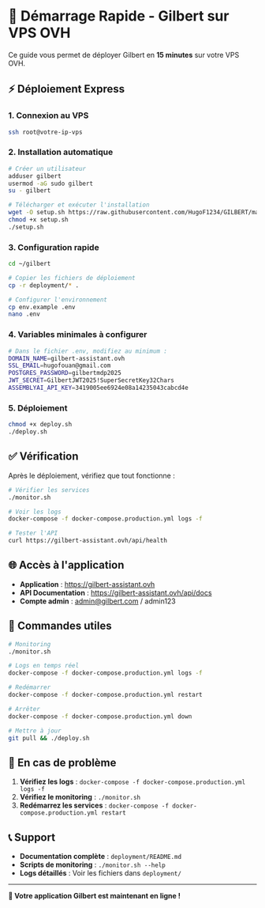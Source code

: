 # 🚀 Démarrage Rapide - Gilbert sur VPS OVH

Ce guide vous permet de déployer Gilbert en **15 minutes** sur votre VPS OVH.

## ⚡ Déploiement Express

### 1. Connexion au VPS
```bash
ssh root@votre-ip-vps
```

### 2. Installation automatique
```bash
# Créer un utilisateur
adduser gilbert
usermod -aG sudo gilbert
su - gilbert

# Télécharger et exécuter l'installation
wget -O setup.sh https://raw.githubusercontent.com/HugoF1234/GILBERT/main/deployment/setup-vps.sh
chmod +x setup.sh
./setup.sh
```

### 3. Configuration rapide
```bash
cd ~/gilbert

# Copier les fichiers de déploiement
cp -r deployment/* .

# Configurer l'environnement
cp env.example .env
nano .env
```

### 4. Variables minimales à configurer
```bash
# Dans le fichier .env, modifiez au minimum :
DOMAIN_NAME=gilbert-assistant.ovh
SSL_EMAIL=hugofouan@gmail.com
POSTGRES_PASSWORD=gilbertmdp2025
JWT_SECRET=GilbertJWT2025!SuperSecretKey32Chars
ASSEMBLYAI_API_KEY=3419005ee6924e08a14235043cabcd4e
```

### 5. Déploiement
```bash
chmod +x deploy.sh
./deploy.sh
```

## ✅ Vérification

Après le déploiement, vérifiez que tout fonctionne :

```bash
# Vérifier les services
./monitor.sh

# Voir les logs
docker-compose -f docker-compose.production.yml logs -f

# Tester l'API
curl https://gilbert-assistant.ovh/api/health
```

## 🌐 Accès à l'application

- **Application** : https://gilbert-assistant.ovh
- **API Documentation** : https://gilbert-assistant.ovh/api/docs
- **Compte admin** : admin@gilbert.com / admin123

## 🔧 Commandes utiles

```bash
# Monitoring
./monitor.sh

# Logs en temps réel
docker-compose -f docker-compose.production.yml logs -f

# Redémarrer
docker-compose -f docker-compose.production.yml restart

# Arrêter
docker-compose -f docker-compose.production.yml down

# Mettre à jour
git pull && ./deploy.sh
```

## 🚨 En cas de problème

1. **Vérifiez les logs** : `docker-compose -f docker-compose.production.yml logs -f`
2. **Vérifiez le monitoring** : `./monitor.sh`
3. **Redémarrez les services** : `docker-compose -f docker-compose.production.yml restart`

## 📞 Support

- **Documentation complète** : `deployment/README.md`
- **Scripts de monitoring** : `./monitor.sh --help`
- **Logs détaillés** : Voir les fichiers dans `deployment/`

---

**🎉 Votre application Gilbert est maintenant en ligne !** 
